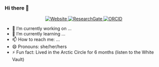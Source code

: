 ### Hi there 👋

<!--
**hannahcorreia/hannahcorreia** is a ✨ _special_ ✨ repository because its `README.md` (this file) appears on your GitHub profile.

Here are some ideas to get you started:

- 🔭 I’m currently working on ...
- 🌱 I’m currently learning ...
- 👯 I’m looking to collaborate on ...
- 🤔 I’m looking for help with ...
- 💬 Ask me about ...
- 📫 How to reach me: ...
- 😄 Pronouns: ...
- ⚡ Fun fact: ...
-->

<p align='center'>
    <!--<a href="https://scholar.google.com/citations?user=kembVusAAAAJ&hl=en"><img src="http://img.shields.io/badge/-Google Scholar-2088FF?style=flat&logo=google-scholar&logoColor=ffffff" alt="GoogleScholar">
    </a>-->
    <a href="https://hannahcorreia.github.io/"><img src="https://img.shields.io/website?down_color=red&down_message=down&up_color=green&up_message=up&url=https%3A%2F%2Fhannahcorreia.github.io%2F" alt="Website">
    </a>
    <a href="http://researchgate.net/profile/Hannah-Correia"><img src="http://img.shields.io/badge/-ResearchGate-2088FF?style=flat&logo=researchgate&logoColor=ffffff" alt="ResearchGate">
    </a>
    <a href="https://orcid.org/0000-0003-3476-3674"><img src="http://img.shields.io/badge/-ORCID-2088FF?style=flat&logo=ORCID&logoColor=ffffff" alt="ORCID">
    </a>
</p>

- 🔭 I’m currently working on ...
- 🌱 I’m currently learning ...
- 📫 How to reach me: ...
- 😄 Pronouns: she/her/hers
- ⚡ Fun fact: Lived in the Arctic Circle for 6 months (listen to the White Vault)
